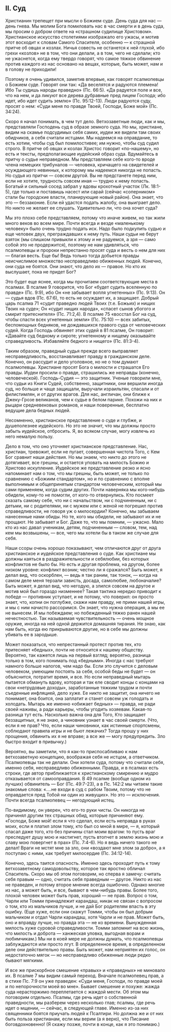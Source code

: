 ## II. Суд

Христианин трепещет при мысли о Божием суде. День суда для нас — день гнева. Мы молим Бога помиловать нас в час смерти и в день суда, мы просим о добром ответе на «страшном судилище Христовом». Христианское искусство столетиями изображало его ужасы, и мотив этот восходит к словам Самого Спасителя, особенно — к страшной притче об овцах и козлах. Ничья совесть не останется к ней глухой, ибо грехи «козлов» не в том, что они делали, а в том, чего не сделали; кто не ужаснется, когда ему твердо говорят, что самое тяжкое обвинение против каждого из нас основано на вещах, которые, быть может, нам и в голову не приходили!

Поэтому я очень удивился, заметив впервые, как говорят псалмопевцы о Божием суде. Говорят они так: «Да веселятся и радуются племена! Ибо Ты судишь народы праведно» (Пс. 66:5). «Да радуется поле и все, что на нем, и да ликуют все дерева дубравные пред лицем Господа; ибо идет, ибо идет судить землю» (Пс. 95:12-13). Люди радуются суду, просят о нем: «Суди меня по правде Твоей, Господи, Боже мой» (Пс. 34:24).

Скоро я начал понимать, в чем тут дело. Ветхозаветные люди, как и мы, представляли Господень суд в образе земного суда. Но мы, христиане, видим на скамье подсудимых себя самих, иудеи же видели там своих обидчиков, а себя считали истцами. Мы надеемся на оправдание, то есть хотим, чтобы суд был помилостивее; им нужно, чтобы суд судил строго. В притче об овцах и козлах Христос говорит «по-нашему», но есть и тексты, предполагающие иудейский образ суда. Вдумайтесь в притчу о судье неправедном. Мы представляем себе кого-то вроде члена немецких трибуналов — человека, кричащего на свидетелей и осуждающего невинных, к которому мы надеемся никогда не попасть. Но судья из притчи — совсем другой. Вы не предстанете перед ним, если не хотите, трудность совсем иная — трудно к нему попасть. Богатый и сильный сосед забрал у вдовы крохотный участок (Лк. 18:1-5), где только и поставишь насест или сарай (сейчас «соперником» стали бы городские власти, планирующие новый район). Она знает, что это — беззаконие. Если ей удастся подать жалобу, она выиграет дело. Но никто не желает ее слушать. Удивительно ли, что она хочет суда?

Мы это плохо себе представляем, потому что иначе живем, но так жили много веков во всем мире. Почти всегда и везде «маленькому человеку» было очень трудно подать иск. Надо было подкупить судью и еще человек двух, преграждавших к нему путь. Наши судьи не берут взяток (мы слишком привыкли к этому и не радуемся, а зря — само собой это не продержится), поэтому не нам удивляться, что псалмопевцы и пророки непрестанно просят суда и весть о нем для них — благая весть. Еще бы! Ведь только тогда добьется правды неисчислимое множество несправедливо обиженных людей. Конечно, они суда не боятся. Они знают, что дело их — правое. Но кто их выслушает, пока не придет Бог?

Это будет еще яснее, когда мы прочитаем соответствующие места в псалмах. В псалме 9 говорится, что Бог «будет судить вселенную по правде» (Пс. 9:9), ибо Он «не забывает вопля угнетенных» (Пс. 9:13). Он — судья вдов (Пс. 67:6), то есть не осуждает их, а защищает. Добрый царь псалма 71 «судит праведно людей Твоих (т.е. Божьих) и нищих Твоих на суде»; Он «судит нищих народа», «спасет сынов убогого и смирит притеснителя» (Пс. 71:2,4). В псалме 75 «восстал Бог на суд, чтобы спасти всех угнетенных земли» (Пс. 75:10) — всех забитых, беспомощных бедняков, не дождавшихся правого суда от человеческих судей. Когда Господь обвиняет этих судей в 81 псалме, Он говорит: «Давайте суд бедному и сироте; угнетенному и нищему оказывайте справедливость. Избавляйте бедного и нищего» (Пс. 81:3-4).

Таким образом, праведный судья прежде всего выправляет несправедливость, восстанавливает правду в гражданском деле. Конечно, он рассудит и дело уголовное, но не о том думают псалмопевцы. Христиане просят Бога о милости и страшатся Его правды. Иудеи просили о правде, страшились же неправды (конечно, человеческой). Господь-Судия — это защитник. Ученые говорили мне, что судьи из Книги Судей, собственно, защитники, они вершили иногда суд, но больше и чаще защищали, выручали израильтян, спасали и от филистимлян, и от других врагов. Для нас, англичан, они ближе к Джеку-Грозе великанов, чем к судье в белом парике. Похожи на них и рыцари средневековых романов, и наши поверенные, бесплатно ведущие дела бедных людей.

Несомненно, христианское представление о суде и глубже, и душеполезнее иудейского. Но это не значит, что мы должны просто забыть иудейское, отбросить. Я, во всяком случае, могу извлечь из него немалую пользу.

Дело в том, что оно уточняет христианское представление. Нас, христиан, тревожит, если не пугает, совершенная чистота Того, с Кем Бог сравнит наши действия. Но мы знаем, что никто до этого не дотягивает, все грешны, и остается уповать на милость Божию и Христово искупление. Иудейское же представление резко и ясно напоминает нам о том, что мы грешны, быть может, не только по сравнению с «Божиим стандартом», но и по сравнению с вполне выполнимым и общепринятым стандартом человеческим, который мы сами применяем, когда судим других. Почти наверняка мы кого-нибудь обидели, кому-то не помогли, от кого-то отвернулись. Кто посмеет сказать самому себе, что ни с начальством, ни с подчиненным, ни с детьми, ни с родителями, ни с мужем или с женой не погрешил против справедливости, не говоря уж о милосердии? Конечно, мы забываем нанесенные нами обиды. Но те, кого мы обидели, не забывают их и не прощают. Не забывает и Бог. Даже то, что мы помним, — ужасно. Мало кто из нас давал ученикам, детям, подчиненным — словом, тем, над кем мы возвышены, — все, чего мы хотели бы в таком же случае для себя.

Наши ссоры очень хорошо показывают, чем отличаются друг от друга христианское и иудейское представления о суде. Как христиане мы должны каяться в раздражительности и себялюбии, без которых конфликтов не было бы. Но есть и другая проблема, на другом, более низком уровне: конфликт возник; честно ли я сражался? Быть может, я делал вид, что оскорблен, — ведь я так раним, так тонок, — когда на самом деле меня терзали зависть, досада, самолюбие, любоначалие? Быть может, я делал вид, что негодую, а злился совсем на другое и мотив мой был гораздо низменнее? Такая тактика нередко приводит к победе — противник уступает, и не потому, что поверил: он просто знает, что, копни он поглубже, скажи нам правду, не прими нашей игры, и мы с ним начисто рассоримся. Он знает, что нужна операция, а мы ее не вынесем. И мы побеждаем; но побежденный тяжко ранен нашей нечестностью. Так называемая чувствительность — очень мощное оружие, иногда на ней одной держится домашняя тирания. Не знаю, как нам быть, когда ею прикрываются другие, но в себе мы должны убивать ее в зародыше.

Может показаться, что непрестанный протест против тех, кто притесняет «бедных», почти не относится к нашему обществу. Вероятно, так кажется лишь на первый взгляд; вероятно, разница только в том, кого понимать под «бедными». Иногда с нас требуют намного больше налогов, чем надо бы. Если это случится с деловым человеком, умеющим постоять за себя, особой беды не будет — он объяснится, потратит время, и все. Но если неправедный мытарь пытается обмануть вдову, которая и так еле сводит концы с концами на свои «нетрудовые доходы», заработанные тяжким трудом и почти съеденные инфляцией, дело хуже. Ее никто не защитит, она ничего не понимает, она боится, она заплатит и станет совсем уж голодать и холодать. Мытарь же именно «обижает бедных» — правда, не ради своей наживы, а ради карьеры, чтобы угодить хозяевам. Какая-то разница тут есть. Насколько важна она для Того, Кто защищает беззащитных, я не знаю, а чиновник узнает в час своей смерти. (Что, если я не прав? Что, если наши чиновники, как истинные спортсмены, соблюдают правила игры и не бьют лежачих? Тогда прошу у них прощения, обвинить их я не вправе; а все же — могу предупредить. Зло быстро входит в привычку.)

Вероятно, вы заметили, что я как-то приспосабливаю к нам ветхозаветную концепцию, воображая себя не истцом, а ответчиком. Псалмопевцы так не делали. Они хотели суда, потому что считали себя, именно себя, несправедливо обиженными. Правда, и в псалмах есть строки, где автор приближается к христианскому смирению и мудро отказывается от самооправдания. В 49 псалме (вообще одном из лучших) обвинитель — Бог (Пс. 49:7-23), а в Пс. 142:2 мы читаем такие знакомые слова: «....не входи в суд с рабом Твоим, потому что не оправдается пред Тобой ни один из живущих». Но это — исключения. Почти всегда псалмопевец — негодующий истец.

По-видимому, он уверен, что его-то руки чисты. Он никогда не причинял другим тех страшных обид, которые причиняют ему. «Господи, Боже мой! если я что сделал, если есть неправда в руках моих, если я платил злом тому, кто был со мной в мире, — я, который спасал даже того, кто без причины стал моим врагом: то пусть враг преследует душу мою и настигнет, пусть втопчет в землю жизнь мою и славу мою повергнет в прах» (Пс. 7:4-6). Но я ведь ничего такого не делал! Враги не мстят мне за зло, они «воздают мне злом за добро», а я поступаю с ними, как требует милосердие (Пс. 34:12-14).

Конечно, здесь таится опасность. Именно здесь проходит путь к тому ветхозаветному самодовольству, которое так яростно обличал Спаситель. Скоро мы об этом поговорим, но сперва я замечу: считать себя правым — одно, считать себя праведным — другое. Никто из нас не праведен, и потому второе мнение всегда ошибочно. Однако многие из нас, а может быть, и все, бывают в чем-нибудь правы. Более того, плохой человек может быть прав, хороший — не прав. Вопрос о том, Чарли или Томми принадлежит карандаш, никак не связан с вопросом о том, кто из мальчиков лучше, и не дай Бог родителям впасть в эту ошибку. (Еще хуже, если они скажут Томми, чтобы он был добрым мальчиком и отдал Чарли карандаш, хотя Чарли и не прав. Может быть, оно и вправду лучше, но правда эта — не ко времени. Вынужденная милость хуже суровой справедливости. Томми запомнит на всю жизнь, что милость и доброта — ханжеская уловка, выгодная ворам и любимчикам.) Мы ни в коей мере не должны думать, что псалмопевцы заблуждаются или просто лгут. В определенное время, в определенном деле они действительно правы. Быть может, нам неприятен их голос, он недостаточно мягок — но несправедливо обиженные люди редко бывают мягкими.

И все же прискорбное смешение «правых» и «праведных» не миновало их. В псалме 7 мы видим самый переход. Вначале псалмопевец прав, а в стихе Пс. 7:9 он уже праведен: «Суди меня, Господи, по правде моей и по непорочности моей во мне». Бывает смешение и похуже: жажда суда нерасторжимо переплетается с жаждой мести. Об этом мы поговорим отдельно. Псалмы, где речь идет о собственной праведности, мы разберем через несколько глав; псалмы, где речь идет о мщении, — сейчас, в следующей главе. Именно из-за них священники боятся приучать людей к Псалтири. Но должна же и от них быть польза христианам, если мы верим (а я верю), что Писание боговдохновенно! (Я скажу позже, почти в конце, как я это понимаю.)